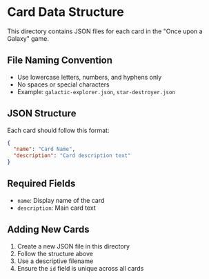 # Card Data Structure

This directory contains JSON files for each card in the "Once upon a Galaxy" game.

## File Naming Convention
- Use lowercase letters, numbers, and hyphens only
- No spaces or special characters
- Example: `galactic-explorer.json`, `star-destroyer.json`

## JSON Structure
Each card should follow this format:

```json
{
  "name": "Card Name",
  "description": "Card description text"
}
```

## Required Fields
- `name`: Display name of the card
- `description`: Main card text

## Adding New Cards
1. Create a new JSON file in this directory
2. Follow the structure above
3. Use a descriptive filename
4. Ensure the `id` field is unique across all cards
